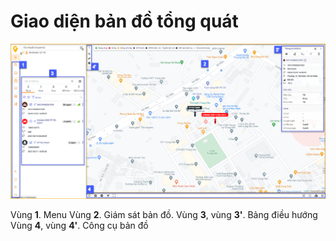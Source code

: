 # Giao diện bản đồ tổng quát

<span style="display:block;text-align:center">![Interface Web](/docs/assets/images/web-interface/map/Workspace-overview.png)

 Vùng **1**. Menu
 Vùng **2**. Giám sát bản đồ.
 Vùng **3**, vùng **3'**. Bảng điều hướng
 Vùng **4**, vùng **4'**. Công cụ bản đồ